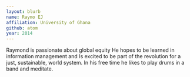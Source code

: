 ```yaml
---
layout: blurb
name: Raymo EJ
affiliation: University of Ghana
github: atom
year: 2014
---
```

Raymond is passionate about global equity
He hopes to be learned in information management and
Is excited to be part of the revolution for a just, sustainable, world system. 
In his free time he likes to play drums in a band and meditate.

